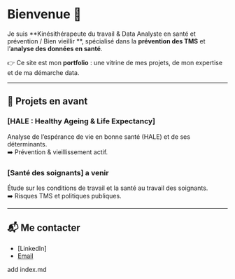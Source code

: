 # Bienvenue 👋  

Je suis **Kinésithérapeute du travail & Data Analyste en santé et prévention / Bien vieillir **, spécialisé dans la **prévention des TMS** et l’**analyse des données en santé**.  

👉 Ce site est mon **portfolio** : une vitrine de mes projets, de mon expertise et de ma démarche data.  

---

## 🚀 Projets en avant  

### [HALE : Healthy Ageing & Life Expectancy]  
Analyse de l’espérance de vie en bonne santé (HALE) et de ses déterminants.  
➡️ Prévention & vieillissement actif.  

### [Santé des soignants] a venir
Étude sur les conditions de travail et la santé au travail des soignants.  
➡️ Risques TMS et politiques publiques.  


---

## 📬 Me contacter  
- [LinkedIn]
- [Email](antoineb.datasante@protonmail.com)  

add index.md
